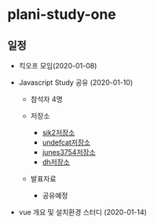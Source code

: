 # plani-study-one

## 일정

- 킥오프 모임(2020-01-08)

- Javascript Study 공유 (2020-01-10)
  - 참석자 4명
  - 저장소
    - [sik2저장소](https://github.com/devpang20/vue-sik2)
    - [undefcat저장소](https://github.com/undefcat/plani-vue)
    - [junes3754저장소](https://github.com/devpang20/vue-sik2)
    - [dh저장소](https://github.com/)
     
  - 발표자료
    - 공유예정

- vue 개요 및 설치환경 스터디 (2020-01-14)